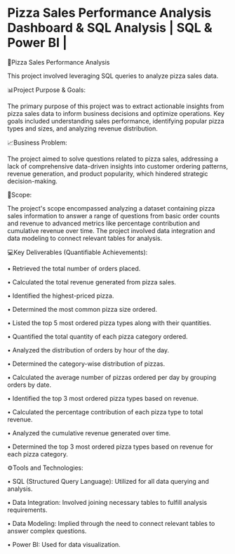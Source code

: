 # Pizza Sales Performance Analysis Dashboard & SQL Analysis | SQL & Power BI | 

🍕Pizza Sales Performance Analysis 

This project involved leveraging SQL queries to analyze pizza sales data.

📊Project Purpose & Goals: 

The primary purpose of this project was to extract actionable insights from pizza sales data to inform business decisions and optimize operations. Key goals included understanding sales performance, identifying popular pizza types and sizes, and analyzing revenue distribution.

📈Business Problem: 

The project aimed to solve questions related to pizza sales, addressing a lack of comprehensive data-driven insights into customer ordering patterns, revenue generation, and product popularity, which hindered strategic decision-making.

📅Scope:

The project's scope encompassed analyzing a dataset containing pizza sales information to answer a range of questions from basic order counts and revenue to advanced metrics like percentage contribution and cumulative revenue over time. The project involved data integration and data modeling to connect relevant tables for analysis.

💻Key Deliverables (Quantifiable Achievements):

•	Retrieved the total number of orders placed.

•	Calculated the total revenue generated from pizza sales.

•	Identified the highest-priced pizza.

•	Determined the most common pizza size ordered.

•	Listed the top 5 most ordered pizza types along with their quantities.

•	Quantified the total quantity of each pizza category ordered.

•	Analyzed the distribution of orders by hour of the day.

•	Determined the category-wise distribution of pizzas.

•	Calculated the average number of pizzas ordered per day by grouping orders by date.

•	Identified the top 3 most ordered pizza types based on revenue.

•	Calculated the percentage contribution of each pizza type to total revenue.

•	Analyzed the cumulative revenue generated over time.

•	Determined the top 3 most ordered pizza types based on revenue for each pizza category.

⚙️Tools and Technologies:

•	SQL (Structured Query Language): Utilized for all data querying and analysis.

•	Data Integration: Involved joining necessary tables to fulfill analysis requirements.

•	Data Modeling: Implied through the need to connect relevant tables to answer complex questions.

•	Power BI: Used for data visualization.

